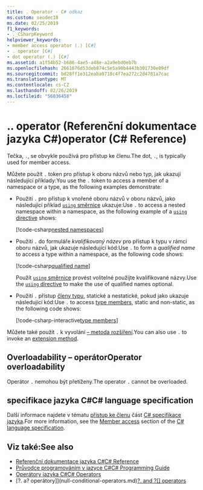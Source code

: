 ```yaml
---
title: . Operator - C# odkaz
ms.custom: seodec18
ms.date: 02/25/2019
f1_keywords:
- ._CSharpKeyword
helpviewer_keywords:
- member access operator (.) [C#]
- . operator [C#]
- dot operator (.) [C#]
ms.assetid: a1f54b52-b686-4ae5-a48e-a2a9ebd0eb7b
ms.openlocfilehash: 2661676d53deb874c5e5a90b4443b301730e09df
ms.sourcegitcommit: bd28ff1e312eaba9718c4f7ea272c2d4781a7cac
ms.translationtype: MT
ms.contentlocale: cs-CZ
ms.lasthandoff: 02/26/2019
ms.locfileid: "56836458"
---
```

# <a name="-operator-c-reference"></a><span data-ttu-id="c4dc2-103">.</span><span class="sxs-lookup"><span data-stu-id="c4dc2-103">.</span></span> <span data-ttu-id="c4dc2-104">operator (Referenční dokumentace jazyka C#)</span><span class="sxs-lookup"><span data-stu-id="c4dc2-104">operator (C# Reference)</span></span>

<span data-ttu-id="c4dc2-105">Tečka, `.`, se obvykle používá pro přístup ke členu.</span><span class="sxs-lookup"><span data-stu-id="c4dc2-105">The dot, `.`, is typically used for member access.</span></span>

<span data-ttu-id="c4dc2-106">Můžete použít `.` token pro přístup k oboru názvů nebo typ, jak ukazují následující příklady:</span><span class="sxs-lookup"><span data-stu-id="c4dc2-106">You use the `.` token to access a member of a namespace or a type, as the following examples demonstrate:</span></span>

- <span data-ttu-id="c4dc2-107">Použití `.` pro přístup k vnořené oboru názvů v oboru názvů, jako následující příklad [ `using` směrnice](../keywords/using-directive.md) ukazuje:</span><span class="sxs-lookup"><span data-stu-id="c4dc2-107">Use `.` to access a nested namespace within a namespace, as the following example of a [`using` directive](../keywords/using-directive.md) shows:</span></span>

  [!code-csharp[nested namespaces](~/samples/snippets/csharp/language-reference/operators/MemberAccessExamples.cs#NestedNamespace)]

- <span data-ttu-id="c4dc2-108">Použití `.` do formuláře *kvalifikovaný název* pro přístup k typu v rámci oboru názvů, jak ukazuje následující kód:</span><span class="sxs-lookup"><span data-stu-id="c4dc2-108">Use `.` to form a *qualified name* to access a type within a namespace, as the following code shows:</span></span>

  [!code-csharp[qualified name](~/samples/snippets/csharp/language-reference/operators/MemberAccessExamples.cs#QualifiedName)]

  <span data-ttu-id="c4dc2-109">Použít [ `using` směrnice](../keywords/using-directive.md) provést volitelné použijte kvalifikované názvy.</span><span class="sxs-lookup"><span data-stu-id="c4dc2-109">Use the [`using` directive](../keywords/using-directive.md) to make the use of qualified names optional.</span></span>

- <span data-ttu-id="c4dc2-110">Použití `.` přístup [členy typu](../../programming-guide/classes-and-structs/index.md#members), statické a nestatické, pokud jako ukazuje následující kód:</span><span class="sxs-lookup"><span data-stu-id="c4dc2-110">Use `.` to access [type members](../../programming-guide/classes-and-structs/index.md#members), static and non-static, as the following code shows:</span></span>

  [!code-csharp-interactive[type members](~/samples/snippets/csharp/language-reference/operators/MemberAccessExamples.cs#TypeMemberAccess)]

<span data-ttu-id="c4dc2-111">Můžete také použít `.` k vyvolání [– metoda rozšíření](../../programming-guide/classes-and-structs/extension-methods.md).</span><span class="sxs-lookup"><span data-stu-id="c4dc2-111">You can also use `.` to invoke an [extension method](../../programming-guide/classes-and-structs/extension-methods.md).</span></span>

## <a name="operator-overloadability"></a><span data-ttu-id="c4dc2-112">Overloadability – operátor</span><span class="sxs-lookup"><span data-stu-id="c4dc2-112">Operator overloadability</span></span>

<span data-ttu-id="c4dc2-113">Operátor `.` nemohou být přetíženy.</span><span class="sxs-lookup"><span data-stu-id="c4dc2-113">The operator `.` cannot be overloaded.</span></span>

## <a name="c-language-specification"></a><span data-ttu-id="c4dc2-114">specifikace jazyka C#</span><span class="sxs-lookup"><span data-stu-id="c4dc2-114">C# language specification</span></span>

<span data-ttu-id="c4dc2-115">Další informace najdete v tématu [přístup ke členu](~/_csharplang/spec/expressions.md#member-access) část [ C# specifikace jazyka](../language-specification/index.md).</span><span class="sxs-lookup"><span data-stu-id="c4dc2-115">For more information, see the [Member access](~/_csharplang/spec/expressions.md#member-access) section of the [C# language specification](../language-specification/index.md).</span></span>

## <a name="see-also"></a><span data-ttu-id="c4dc2-116">Viz také:</span><span class="sxs-lookup"><span data-stu-id="c4dc2-116">See also</span></span>

- [<span data-ttu-id="c4dc2-117">Referenční dokumentace jazyka C#</span><span class="sxs-lookup"><span data-stu-id="c4dc2-117">C# Reference</span></span>](../index.md)
- [<span data-ttu-id="c4dc2-118">Průvodce programováním v jazyce C#</span><span class="sxs-lookup"><span data-stu-id="c4dc2-118">C# Programming Guide</span></span>](../../programming-guide/index.md)
- [<span data-ttu-id="c4dc2-119">Operátory jazyka C#</span><span class="sxs-lookup"><span data-stu-id="c4dc2-119">C# Operators</span></span>](index.md)
- <span data-ttu-id="c4dc2-120">[?. a? operátory]](null-conditional-operators.md)</span><span class="sxs-lookup"><span data-stu-id="c4dc2-120">[?. and ?[] operators](null-conditional-operators.md)</span></span>